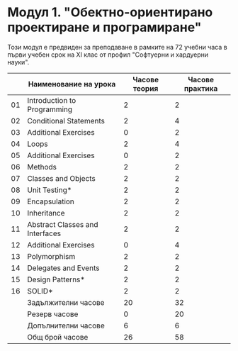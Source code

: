 # Модул 1. "Обектно-ориентирано проектиране и програмиране"

Този модул е предвиден за преподаване в рамките на 72 учебни часа в първи учебен срок на XI клас от профил "Софтуерни и хардуерни науки".

|    | Наименование на урока                | Часове теория | Часове практика |
|----|--------------------------------------|---------------|-----------------|
| 01 | Introduction to Programming          |       2       |        2        |
| 02 | Conditional Statements               |       2       |        4        |
| 03 | Additional Exercises                 |       0       |        2        |
| 04 | Loops                                |       2       |        4        |
| 05 | Additional Exercises                 |       0       |        2        |
| 06 | Methods                              |       2       |        2        |
| 07 | Classes and Objects                  |       2       |        2        |
| 08 | Unit Testing*                        |       2       |        2        |
| 09 | Encapsulation                        |       2       |        2        |
| 10 | Inheritance                          |       2       |        2        |
| 11 | Abstract Classes and Interfaces      |       2       |        2        |
| 12 | Additional Exercises                 |       0       |        4        |
| 13 | Polymorphism                         |       2       |        2        |
| 14 | Delegates and Events                 |       2       |        2        |
| 15 | Design Patterns*                     |       2       |        2        |
| 16 | SOLID*                               |       2       |        2        |
|    | Задължителни часове                  |       20      |        32       |
|    | Резерв часове                        |       0       |        20       |
|    | Допълнителни часове                  |       6       |        6        |
|    | Общ брой часове                      |       26      |        58       |

